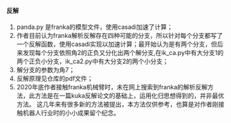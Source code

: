 #### 反解
1. panda.py 是franka的模型文件，使用casadi加速了计算；
2. 作者目前认为franka解析反解存在四种可能的分支，所以针对每个分支都写了一个反解函数，使用casadi实现以加速计算；最开始认为是有两个分支，但后来发现每个分支依照角2的正负又分化出两个解分支,在ik_ca.py中有大分支1的两个正负小分支，ik_ca2.py中有大分支2的两个小分支；
3. 解分支的参数为角7；
4. 反解原理见仓库的pdf文件；
5. 2020年底作者接触franka机械臂时，未在网上搜索到franka的解析反解方法，此方法是在一篇kuka反解论文的基础上，运用化归思想得到的，并非最优方法。
这几年来有很多新的方法被提出，本方法仅供参考，也算是对作者刚接触机器人行业时的小小成果留个纪念。
